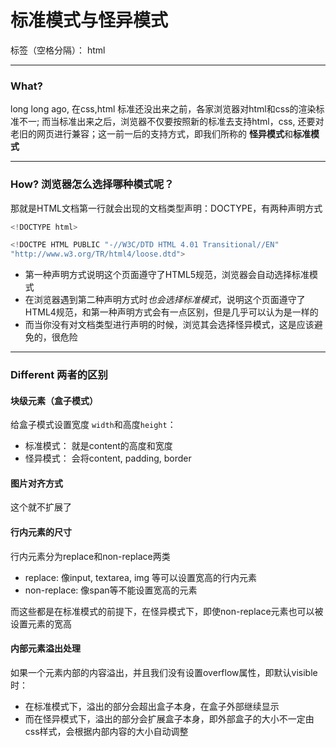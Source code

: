 ﻿# 标准模式与怪异模式

标签（空格分隔）： html

---

### What?

long long ago, 在css,html 标准还没出来之前，各家浏览器对html和css的渲染标准不一; 而当标准出来之后，浏览器不仅要按照新的标准去支持html，css, 还要对老旧的网页进行兼容；这一前一后的支持方式，即我们所称的 **怪异模式**和**标准模式**
____
### How? 浏览器怎么选择哪种模式呢？
那就是HTML文档第一行就会出现的文档类型声明：DOCTYPE，有两种声明方式

```JavaScript
<!DOCTYPE html>

<!DOCTPE HTML PUBLIC "-//W3C/DTD HTML 4.01 Transitional//EN"
"http://www.w3.org/TR/html4/loose.dtd">
```

- 第一种声明方式说明这个页面遵守了HTML5规范，浏览器会自动选择标准模式
- 在浏览器遇到第二种声明方式时*也会选择标准模式*，说明这个页面遵守了HTML4规范，和第一种声明方式会有一点区别，但是几乎可以认为是一样的
- 而当你没有对文档类型进行声明的时候，浏览其会选择怪异模式，这是应该避免的，很危险

___
### Different 两者的区别

#### 块级元素（盒子模式）
给盒子模式设置宽度 `width`和高度`height`：
- 标准模式： 就是content的高度和宽度
- 怪异模式： 会将content, padding, border

#### 图片对齐方式
这个就不扩展了

#### 行内元素的尺寸
行内元素分为replace和non-replace两类
- replace: 像input, textarea, img 等可以设置宽高的行内元素
- non-replace: 像span等不能设置宽高的元素

而这些都是在标准模式的前提下，在怪异模式下，即使non-replace元素也可以被设置元素的宽高

#### 内部元素溢出处理
如果一个元素内部的内容溢出，并且我们没有设置overflow属性，即默认visible时：
- 在标准模式下，溢出的部分会超出盒子本身，在盒子外部继续显示
- 而在怪异模式下，溢出的部分会扩展盒子本身，即外部盒子的大小不一定由css样式，会根据内部内容的大小自动调整

